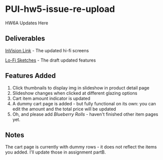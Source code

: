 # PUI-hw5-issue-re-upload
HW6A Updates Here
## Deliverables
[InVision Link](https://projects.invisionapp.com/prototype/ck0udh7lz0030we0178ca3nly/play) - The updated hi-fi screens 

[Lo-Fi Sketches](https://documentcloud.adobe.com/link/track?uri=urn:aaid:scds:US:1acffbaf-d3f2-4985-96ed-23891c565eaa) - The draft updated features 

## Features Added
1. Click thumbnails to display img in slideshow in product detail page
2. Slideshow changes when clicked at different glazing options
3. Cart item amount indicator is updated
4. A dummy cart page is added - but fully functional on its own: you can edit the amount and the total price will be updated
5. Oh, and please add *Blueberry Rolls* - haven't finished other item pages yet.

## Notes
The cart page is currently with dummy rows - it does not reflect the items you added. I'll update those in assignment partB.
